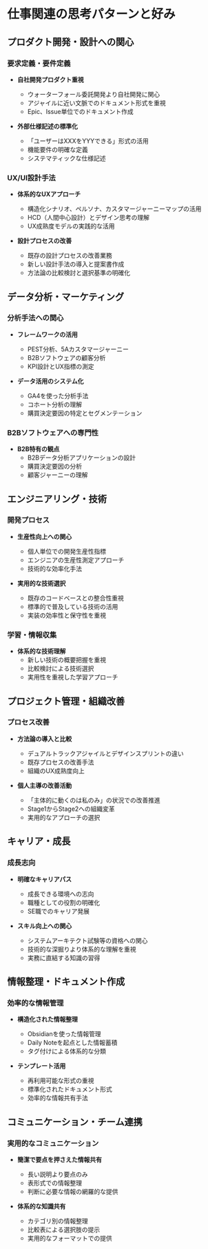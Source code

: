 # 仕事関連の思考パターンと好み

## プロダクト開発・設計への関心

### 要求定義・要件定義

- **自社開発プロダクト重視**
  - ウォーターフォール委託開発より自社開発に関心
  - アジャイルに近い文脈でのドキュメント形式を重視
  - Epic、Issue単位でのドキュメント作成

- **外部仕様記述の標準化**
  - 「ユーザーはXXXをYYYできる」形式の活用
  - 機能要件の明確な定義
  - システマティックな仕様記述

### UX/UI設計手法

- **体系的なUXアプローチ**
  - 構造化シナリオ、ペルソナ、カスタマージャーニーマップの活用
  - HCD（人間中心設計）とデザイン思考の理解
  - UX成熟度モデルの実践的な活用

- **設計プロセスの改善**
  - 既存の設計プロセスの改善業務
  - 新しい設計手法の導入と提案書作成
  - 方法論の比較検討と選択基準の明確化

## データ分析・マーケティング

### 分析手法への関心

- **フレームワークの活用**
  - PEST分析、5Aカスタマージャーニー
  - B2Bソフトウェアの顧客分析
  - KPI設計とUX指標の測定

- **データ活用のシステム化**
  - GA4を使った分析手法
  - コホート分析の理解
  - 購買決定要因の特定とセグメンテーション

### B2Bソフトウェアへの専門性

- **B2B特有の観点**
  - B2Bデータ分析アプリケーションの設計
  - 購買決定要因の分析
  - 顧客ジャーニーの理解

## エンジニアリング・技術

### 開発プロセス

- **生産性向上への関心**
  - 個人単位での開発生産性指標
  - エンジニアの生産性測定アプローチ
  - 技術的な効率化手法

- **実用的な技術選択**
  - 既存のコードベースとの整合性重視
  - 標準的で普及している技術の活用
  - 実装の効率性と保守性を重視

### 学習・情報収集

- **体系的な技術理解**
  - 新しい技術の概要把握を重視
  - 比較検討による技術選択
  - 実用性を重視した学習アプローチ

## プロジェクト管理・組織改善

### プロセス改善

- **方法論の導入と比較**
  - デュアルトラックアジャイルとデザインスプリントの違い
  - 既存プロセスの改善手法
  - 組織のUX成熟度向上

- **個人主導の改善活動**
  - 「主体的に動くのは私のみ」の状況での改善推進
  - Stage1からStage2への組織変革
  - 実用的なアプローチの選択

## キャリア・成長

### 成長志向

- **明確なキャリアパス**
  - 成長できる環境への志向
  - 職種としての役割の明確化
  - SE職でのキャリア発展

- **スキル向上への関心**
  - システムアーキテクト試験等の資格への関心
  - 技術的な深掘りより体系的な理解を重視
  - 実務に直結する知識の習得

## 情報整理・ドキュメント作成

### 効率的な情報管理

- **構造化された情報整理**
  - Obsidianを使った情報管理
  - Daily Noteを起点とした情報蓄積
  - タグ付けによる体系的な分類

- **テンプレート活用**
  - 再利用可能な形式の重視
  - 標準化されたドキュメント形式
  - 効率的な情報共有手法

## コミュニケーション・チーム連携

### 実用的なコミュニケーション

- **簡潔で要点を押さえた情報共有**
  - 長い説明より要点のみ
  - 表形式での情報整理
  - 判断に必要な情報の網羅的な提供

- **体系的な知識共有**
  - カテゴリ別の情報整理
  - 比較表による選択肢の提示
  - 実用的なフォーマットでの提供